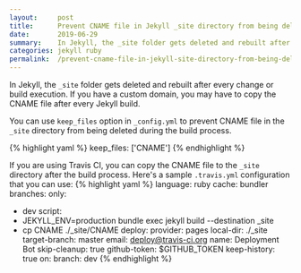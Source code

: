 ```yaml
---
layout:     post
title:      Prevent CNAME file in Jekyll _site directory from being deleted during the build process
date:       2019-06-29
summary:    In Jekyll, the _site folder gets deleted and rebuilt after every change or build execution. If you have a custom domain, you may have to copy the CNAME file after every Jekyll build.
categories: jekyll ruby
permalink:  /prevent-cname-file-in-jekyll-site-directory-from-being-deleted-during-the-build-process/
---
```


In Jekyll, the `_site` folder gets deleted and rebuilt after every change or build execution. If you have a custom domain, you may have to copy the CNAME file after every Jekyll build.

You can use `keep_files` option in `_config.yml` to prevent CNAME file in the `_site` directory from being deleted during the build process.

{% highlight yaml %}
keep_files: ['CNAME']
{% endhighlight %}

If you are using Travis CI, you can copy the CNAME file to the `_site` directory after the build process. Here's a sample `.travis.yml` configuration that you can use:
{% highlight yaml %}
language: ruby
cache: bundler
branches:
  only:
  - dev
script:
  - JEKYLL_ENV=production bundle exec jekyll build --destination _site
  - cp CNAME ./_site/CNAME
deploy:
  provider: pages
  local-dir: ./_site
  target-branch: master
  email: deploy@travis-ci.org
  name: Deployment Bot
  skip-cleanup: true
  github-token: $GITHUB_TOKEN
  keep-history: true
  on:
    branch: dev
{% endhighlight %}
